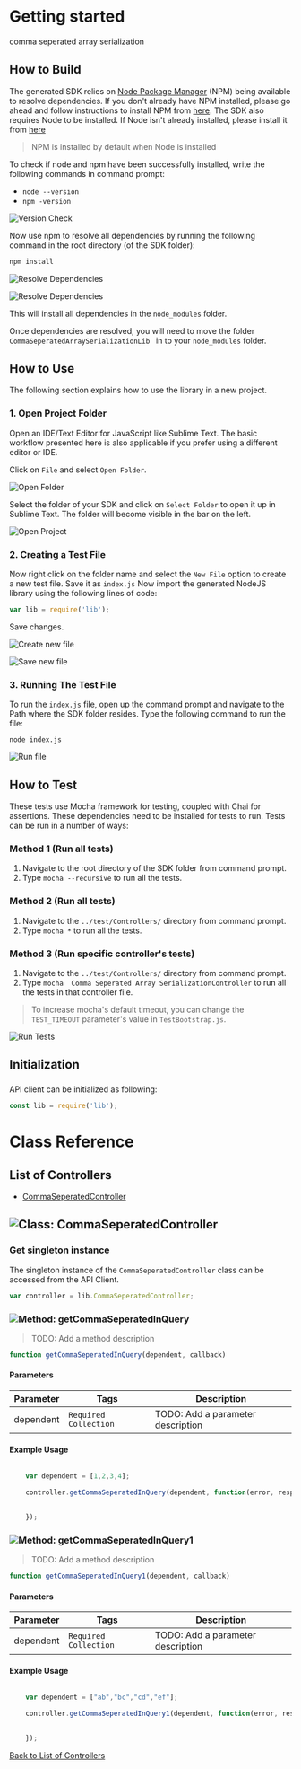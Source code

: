 # Getting started

comma seperated array serialization

## How to Build

The generated SDK relies on [Node Package Manager](https://www.npmjs.com/) (NPM) being available to resolve dependencies. If you don't already have NPM installed, please go ahead and follow instructions to install NPM from [here](https://nodejs.org/en/download/).
The SDK also requires Node to be installed. If Node isn't already installed, please install it from [here](https://nodejs.org/en/download/)
> NPM is installed by default when Node is installed

To check if node and npm have been successfully installed, write the following commands in command prompt:

* `node --version`
* `npm -version`

![Version Check](https://apidocs.io/illustration/nodejs?step=versionCheck&workspaceFolder=Comma%20Seperated%20Array%20Serialization-Node)

Now use npm to resolve all dependencies by running the following command in the root directory (of the SDK folder):

```bash
npm install
```

![Resolve Dependencies](https://apidocs.io/illustration/nodejs?step=resolveDependency1&workspaceFolder=Comma%20Seperated%20Array%20Serialization-Node)

![Resolve Dependencies](https://apidocs.io/illustration/nodejs?step=resolveDependency2)

This will install all dependencies in the `node_modules` folder.

Once dependencies are resolved, you will need to move the folder `CommaSeperatedArraySerializationLib ` in to your `node_modules` folder.

## How to Use

The following section explains how to use the library in a new project.

### 1. Open Project Folder
Open an IDE/Text Editor for JavaScript like Sublime Text. The basic workflow presented here is also applicable if you prefer using a different editor or IDE.

Click on `File` and select `Open Folder`.

![Open Folder](https://apidocs.io/illustration/nodejs?step=openFolder)

Select the folder of your SDK and click on `Select Folder` to open it up in Sublime Text. The folder will become visible in the bar on the left.

![Open Project](https://apidocs.io/illustration/nodejs?step=openProject&workspaceFolder=Comma%20Seperated%20Array%20Serialization-Node)

### 2. Creating a Test File

Now right click on the folder name and select the `New File` option to create a new test file. Save it as `index.js` Now import the generated NodeJS library using the following lines of code:

```js
var lib = require('lib');
```

Save changes.

![Create new file](https://apidocs.io/illustration/nodejs?step=createNewFile&workspaceFolder=Comma%20Seperated%20Array%20Serialization-Node)

![Save new file](https://apidocs.io/illustration/nodejs?step=saveNewFile&workspaceFolder=Comma%20Seperated%20Array%20Serialization-Node)

### 3. Running The Test File

To run the `index.js` file, open up the command prompt and navigate to the Path where the SDK folder resides. Type the following command to run the file:

```
node index.js
```

![Run file](https://apidocs.io/illustration/nodejs?step=runProject&workspaceFolder=Comma%20Seperated%20Array%20Serialization-Node)


## How to Test

These tests use Mocha framework for testing, coupled with Chai for assertions. These dependencies need to be installed for tests to run.
Tests can be run in a number of ways:

### Method 1 (Run all tests)

1. Navigate to the root directory of the SDK folder from command prompt.
2. Type `mocha --recursive` to run all the tests.

### Method 2 (Run all tests)

1. Navigate to the `../test/Controllers/` directory from command prompt.
2. Type `mocha *` to run all the tests.

### Method 3 (Run specific controller's tests)

1. Navigate to the `../test/Controllers/` directory from command prompt.
2. Type `mocha  Comma Seperated Array SerializationController`  to run all the tests in that controller file.

> To increase mocha's default timeout, you can change the `TEST_TIMEOUT` parameter's value in `TestBootstrap.js`.

![Run Tests](https://apidocs.io/illustration/nodejs?step=runTests&controllerName=Comma%20Seperated%20Array%20SerializationController)

## Initialization

### 

API client can be initialized as following:

```JavaScript
const lib = require('lib');


```



# Class Reference

## <a name="list_of_controllers"></a>List of Controllers

* [CommaSeperatedController](#comma_seperated_controller)

## <a name="comma_seperated_controller"></a>![Class: ](https://apidocs.io/img/class.png ".CommaSeperatedController") CommaSeperatedController

### Get singleton instance

The singleton instance of the ``` CommaSeperatedController ``` class can be accessed from the API Client.

```javascript
var controller = lib.CommaSeperatedController;
```

### <a name="get_comma_seperated_in_query"></a>![Method: ](https://apidocs.io/img/method.png ".CommaSeperatedController.getCommaSeperatedInQuery") getCommaSeperatedInQuery

> TODO: Add a method description


```javascript
function getCommaSeperatedInQuery(dependent, callback)
```
#### Parameters

| Parameter | Tags | Description |
|-----------|------|-------------|
| dependent |  ``` Required ```  ``` Collection ```  | TODO: Add a parameter description |



#### Example Usage

```javascript

    var dependent = [1,2,3,4];

    controller.getCommaSeperatedInQuery(dependent, function(error, response, context) {

    
    });
```



### <a name="get_comma_seperated_in_query1"></a>![Method: ](https://apidocs.io/img/method.png ".CommaSeperatedController.getCommaSeperatedInQuery1") getCommaSeperatedInQuery1

> TODO: Add a method description


```javascript
function getCommaSeperatedInQuery1(dependent, callback)
```
#### Parameters

| Parameter | Tags | Description |
|-----------|------|-------------|
| dependent |  ``` Required ```  ``` Collection ```  | TODO: Add a parameter description |



#### Example Usage

```javascript

    var dependent = ["ab","bc","cd","ef"];

    controller.getCommaSeperatedInQuery1(dependent, function(error, response, context) {

    
    });
```



[Back to List of Controllers](#list_of_controllers)



